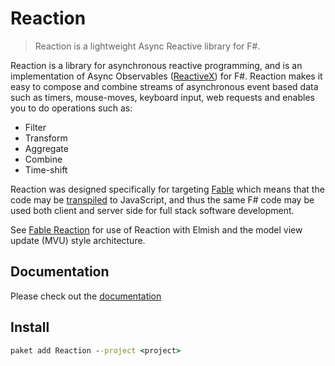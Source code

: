 # Reaction

> Reaction is a lightweight Async Reactive library for F#.

Reaction is a library for asynchronous reactive programming, and is an implementation of Async Observables ([ReactiveX](http://reactivex.io/)) for F#. Reaction makes it easy to compose and combine streams of asynchronous event based data such as timers, mouse-moves, keyboard input, web requests and enables you to do operations such as:

- Filter
- Transform
- Aggregate
- Combine
- Time-shift

Reaction was designed specifically for targeting [Fable](http://fable.io/) which means that the code may be [transpiled](https://en.wikipedia.org/wiki/Source-to-source_compiler) to JavaScript, and thus the same F# code may be used both client and server side for full stack software development.

See [Fable Reaction](https://github.com/dbrattli/Fable.Reaction) for use of Reaction with Elmish and the model view update (MVU) style architecture.

## Documentation

Please check out the [documentation](https://dbrattli.github.io/Reaction/)

## Install

```cmd
paket add Reaction --project <project>
```
